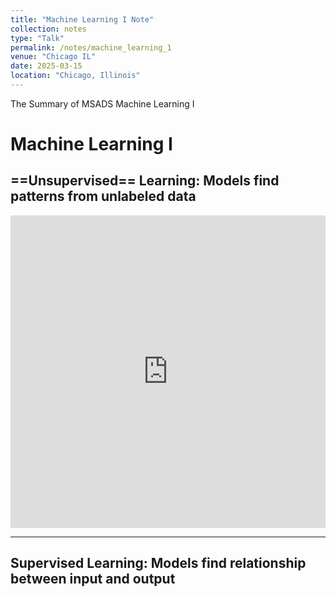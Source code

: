 ```yaml
---
title: "Machine Learning I Note"
collection: notes
type: "Talk"
permalink: /notes/machine_learning_1
venue: "Chicago IL"
date: 2025-03-15
location: "Chicago, Illinois"
---
```


The Summary of MSADS Machine Learning I

# Machine Learning I

## ==Unsupervised== Learning: Models find patterns from unlabeled data













<iframe
  src="https://marimo.app/l/k98mpv"
  width="100%"
  height="500"
  frameborder="0"
></iframe>


****
## Supervised Learning: Models find relationship between input and output


